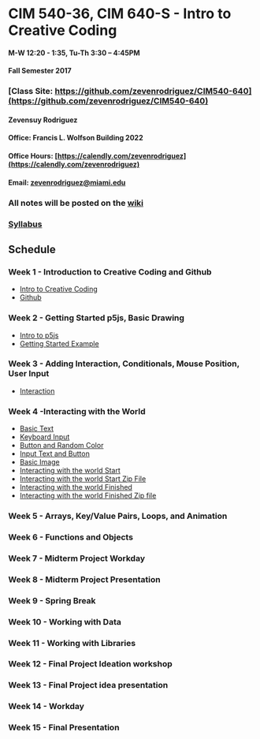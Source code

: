 # CIM 540-36, CIM 640-S - Intro to Creative Coding

#### M-W 12:20 - 1:35, Tu-Th 3:30 – 4:45PM

#### Fall Semester 2017

### [Class Site: https://github.com/zevenrodriguez/CIM540-640](https://github.com/zevenrodriguez/CIM540-640)


#### Zevensuy Rodriguez

#### Office: Francis L. Wolfson Building 2022

#### Office Hours: [https://calendly.com/zevenrodriguez](https://calendly.com/zevenrodriguez)

#### Email: zevenrodriguez@miami.edu

### All notes will be posted on the [wiki](https://github.com/zevenrodriguez/CIM540-640/wiki)

### [Syllabus](https://github.com/zevenrodriguez/CIM540-640/blob/master/CIM540-5Q-IntrotoCreativeCoding.pdf)

## Schedule

### Week 1 - Introduction to Creative Coding and Github

* [Intro to Creative Coding](https://github.com/zevenrodriguez/CIM540-640/wiki/Intro-To-Creative-Coding)
* [Github](https://github.com/zevenrodriguez/CIM540-640/wiki/Github)

### Week 2 - Getting Started p5js, Basic Drawing

* [Intro to p5js](https://github.com/zevenrodriguez/CIM540-640/wiki/Intro-To-p5js)
* [Getting Started Example](https://github.com/zevenrodriguez/CIM540-640/blob/master/p5/gettingstarted/sketch.js)

### Week 3 - Adding Interaction, Conditionals, Mouse Position, User Input

* [Interaction](https://github.com/zevenrodriguez/CIM540-640/wiki/Interaction)

### Week 4 -Interacting with the World

* [Basic Text](https://github.com/zevenrodriguez/CIM540-640/blob/master/p5/basicText/sketch.js)
* [Keyboard Input](https://github.com/zevenrodriguez/CIM540-640/blob/master/p5/keyboardInput/sketch.js)
* [Button and Random Color](https://github.com/zevenrodriguez/CIM540-640/blob/master/p5/ButtonRandomColor/sketch.js)
* [Input Text and Button](https://github.com/zevenrodriguez/CIM540-640/blob/master/p5/inputAndButton/sketch.js)
* [Basic Image](https://github.com/zevenrodriguez/CIM540-640/tree/master/p5/basicImage)
* [Interacting with the world Start]()
* [Interacting with the world Start Zip File]()
* [Interacting with the world Finished](https://zevenrodriguez.github.io/CIM540-640/p5/interactingWithTheWorld/)
* [Interacting with the world Finished Zip file]()


### Week 5 -  Arrays, Key/Value Pairs, Loops, and Animation

### Week 6 - Functions and Objects

### Week 7 - Midterm Project Workday

### Week 8 - Midterm Project Presentation

### Week 9 - Spring Break

### Week 10 - Working with Data

### Week 11 - Working with Libraries

### Week 12 - Final Project Ideation workshop

### Week 13 - Final Project idea presentation

### Week 14 - Workday

### Week 15 - Final Presentation
